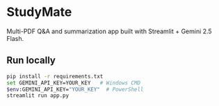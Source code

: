 # StudyMate
Multi-PDF Q&A and summarization app built with Streamlit + Gemini 2.5 Flash.

## Run locally
```bash
pip install -r requirements.txt
set GEMINI_API_KEY=YOUR_KEY   # Windows CMD
$env:GEMINI_API_KEY="YOUR_KEY"  # PowerShell
streamlit run app.py
